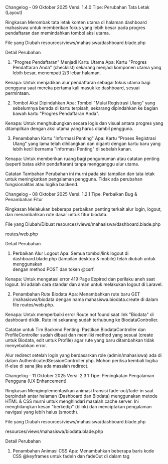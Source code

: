 Changelog - 09 Oktober 2025
Versi: 1.4.0
Tipe: Perubahan Tata Letak (Layout)

Ringkasan
Merombak tata letak konten utama di halaman dashboard mahasiswa untuk memberikan fokus yang lebih besar pada progres pendaftaran dan memindahkan tombol aksi utama.

File yang Diubah
resources/views/mahasiswa/dashboard.blade.php

Detail Perubahan
1. "Progres Pendaftaran" Menjadi Kartu Utama
Apa: Kartu "Progres Pendaftaran Anda" (checklist) sekarang menjadi komponen utama yang lebih besar, menempati 2/3 lebar halaman.

Kenapa: Untuk menjadikan alur pendaftaran sebagai fokus utama bagi pengguna saat mereka pertama kali masuk ke dashboard, sesuai permintaan.

2. Tombol Aksi Dipindahkan
Apa: Tombol "Mulai Registrasi Ulang" yang sebelumnya berada di kartu terpisah, sekarang dipindahkan ke bagian bawah kartu "Progres Pendaftaran Anda".

Kenapa: Untuk menghubungkan secara logis dan visual antara progres yang ditampilkan dengan aksi utama yang harus diambil pengguna.

3. Penambahan Kartu "Informasi Penting"
Apa: Kartu "Proses Registrasi Ulang" yang lama telah dihilangkan dan diganti dengan kartu baru yang lebih kecil bernama "Informasi Penting" di sebelah kanan.

Kenapa: Untuk memberikan ruang bagi pengumuman atau catatan penting (seperti batas akhir pendaftaran) tanpa mengganggu alur utama.

Catatan Tambahan
Perubahan ini murni pada sisi tampilan dan tata letak untuk meningkatkan pengalaman pengguna. Tidak ada perubahan fungsionalitas atau logika backend.

Changelog - 08 Oktober 2025
Versi: 1.2.1
Tipe: Perbaikan Bug & Penambahan Fitur

Ringkasan
Melakukan beberapa perbaikan penting terkait alur login, logout, dan menambahkan rute dasar untuk fitur biodata.

File yang Diubah/Dibuat
resources/views/mahasiswa/dashboard.blade.php

routes/web.php

Detail Perubahan
1. Perbaikan Alur Logout
Apa: Semua tombol/link logout di dashboard.blade.php (tampilan desktop & mobile) telah diubah untuk menggunakan <form> dengan method POST dan token @csrf.

Kenapa: Untuk mengatasi error 419 Page Expired dan perilaku aneh saat logout. Ini adalah cara standar dan aman untuk melakukan logout di Laravel.

2. Penambahan Rute Biodata
Apa: Menambahkan rute baru GET /mahasiswa/biodata dengan nama mahasiswa.biodata.create di dalam file routes/web.php.

Kenapa: Untuk memperbaiki error Route not found saat link "Biodata" di dashboard diklik. Rute ini sekarang sudah terhubung ke BiodataController.

Catatan untuk Tim Backend
Penting: Pastikan BiodataController dan ProfileController sudah dibuat dan memiliki method yang sesuai (create untuk Biodata, edit untuk Profile) agar rute yang baru ditambahkan tidak menyebabkan error.

Alur redirect setelah login yang berdasarkan role (admin/mahasiswa) ada di dalam AuthenticatedSessionController.php. Mohon periksa kembali logika if-else di sana jika ada masalah redirect.

Changelog - 11 Oktober 2025
Versi: 2.3.1
Tipe: Peningkatan Pengalaman Pengguna (UX Enhancement)

Ringkasan
Mengimplementasikan animasi transisi fade-out/fade-in saat berpindah antar halaman (Dashboard dan Biodata) menggunakan metode HTML & CSS murni untuk menghindari masalah cache server. Ini menghilangkan kesan "berkedip" (blink) dan menciptakan pengalaman navigasi yang lebih halus (smooth).

File yang Diubah
resources/views/mahasiswa/dashboard.blade.php

resources/views/mahasiswa/biodata.blade.php

Detail Perubahan
1. Penambahan Animasi CSS
Apa: Menambahkan beberapa baris kode CSS @keyframes untuk fadeIn dan fadeOut di dalam tag <style> pada kedua file.

Kenapa: Untuk mendefinisikan efek visual muncul dan meredup yang lembut.

2. Penerapan Kelas Animasi
Apa: - Menambahkan kelas fade-in pada tag <main> di kedua file agar konten halaman muncul dengan animasi.

Menambahkan kelas page-link pada semua link navigasi <a> di dalam <header>.

Kenapa: Untuk menerapkan animasi masuk dan memberikan target yang jelas bagi JavaScript untuk animasi keluar.

3. Penambahan Logika JavaScript
Apa: Menambahkan sebuah blok skrip JavaScript baru di bagian bawah <body> yang:

Menargetkan semua link dengan kelas page-link.

Saat link diklik, ia akan mencegah perpindahan halaman instan.

Menerapkan kelas fade-out pada <body>.

Menunggu 400 milidetik sebelum mengarahkan browser ke halaman tujuan.

Kenapa: Untuk memberikan waktu bagi animasi fadeOut agar selesai berjalan, sehingga menciptakan ilusi perpindahan yang halus.

Catatan Tambahan
Metode ini menggunakan pendekatan HTML murni untuk menghindari ketergantungan pada sistem layout Blade yang sebelumnya mengalami masalah cache di lingkungan cPanel.

Efek akan terlihat konsisten saat bernavigasi antara halaman Dashboard dan Biodata.